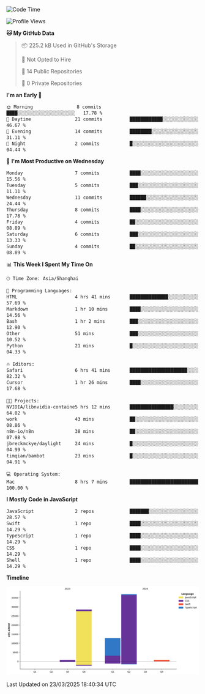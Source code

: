 <!--
**PascalDai/PascalDai** is a ✨ _special_ ✨ repository because its `README.md` (this file) appears on your GitHub profile.

Here are some ideas to get you started:

- 🔭 I’m currently working on ...
- 🌱 I’m currently learning ...
- 👯 I’m looking to collaborate on ...
- 🤔 I’m looking for help with ...
- 💬 Ask me about ...
- 📫 How to reach me: ...
- 😄 Pronouns: ...
- ⚡ Fun fact: ...
-->

<!--START_SECTION:waka-->
![Code Time](http://img.shields.io/badge/Code%20Time-888%20hrs%2027%20mins-blue)

![Profile Views](http://img.shields.io/badge/Profile%20Views-0-blue)

**🐱 My GitHub Data** 

> 📦 225.2 kB Used in GitHub's Storage 
 > 
> 🚫 Not Opted to Hire
 > 
> 📜 14 Public Repositories 
 > 
> 🔑 0 Private Repositories 
 > 
**I'm an Early 🐤** 

```text
🌞 Morning                8 commits           ████░░░░░░░░░░░░░░░░░░░░░   17.78 % 
🌆 Daytime                21 commits          ████████████░░░░░░░░░░░░░   46.67 % 
🌃 Evening                14 commits          ████████░░░░░░░░░░░░░░░░░   31.11 % 
🌙 Night                  2 commits           █░░░░░░░░░░░░░░░░░░░░░░░░   04.44 % 
```
📅 **I'm Most Productive on Wednesday** 

```text
Monday                   7 commits           ████░░░░░░░░░░░░░░░░░░░░░   15.56 % 
Tuesday                  5 commits           ███░░░░░░░░░░░░░░░░░░░░░░   11.11 % 
Wednesday                11 commits          ██████░░░░░░░░░░░░░░░░░░░   24.44 % 
Thursday                 8 commits           ████░░░░░░░░░░░░░░░░░░░░░   17.78 % 
Friday                   4 commits           ██░░░░░░░░░░░░░░░░░░░░░░░   08.89 % 
Saturday                 6 commits           ███░░░░░░░░░░░░░░░░░░░░░░   13.33 % 
Sunday                   4 commits           ██░░░░░░░░░░░░░░░░░░░░░░░   08.89 % 
```


📊 **This Week I Spent My Time On** 

```text
🕑︎ Time Zone: Asia/Shanghai

💬 Programming Languages: 
HTML                     4 hrs 41 mins       ██████████████░░░░░░░░░░░   57.69 % 
Markdown                 1 hr 10 mins        ████░░░░░░░░░░░░░░░░░░░░░   14.56 % 
Bash                     1 hr 2 mins         ███░░░░░░░░░░░░░░░░░░░░░░   12.90 % 
Other                    51 mins             ███░░░░░░░░░░░░░░░░░░░░░░   10.52 % 
Python                   21 mins             █░░░░░░░░░░░░░░░░░░░░░░░░   04.33 % 

🔥 Editors: 
Safari                   6 hrs 41 mins       █████████████████████░░░░   82.32 % 
Cursor                   1 hr 26 mins        ████░░░░░░░░░░░░░░░░░░░░░   17.68 % 

🐱‍💻 Projects: 
NVIDIA/libnvidia-containe5 hrs 12 mins       ████████████████░░░░░░░░░   64.02 % 
work                     43 mins             ██░░░░░░░░░░░░░░░░░░░░░░░   08.86 % 
n8n-io/n8n               38 mins             ██░░░░░░░░░░░░░░░░░░░░░░░   07.98 % 
jbreckmckye/daylight     24 mins             █░░░░░░░░░░░░░░░░░░░░░░░░   04.99 % 
timqian/bambot           23 mins             █░░░░░░░░░░░░░░░░░░░░░░░░   04.91 % 

💻 Operating System: 
Mac                      8 hrs 7 mins        █████████████████████████   100.00 % 
```

**I Mostly Code in JavaScript** 

```text
JavaScript               2 repos             ███████░░░░░░░░░░░░░░░░░░   28.57 % 
Swift                    1 repo              ████░░░░░░░░░░░░░░░░░░░░░   14.29 % 
TypeScript               1 repo              ████░░░░░░░░░░░░░░░░░░░░░   14.29 % 
CSS                      1 repo              ████░░░░░░░░░░░░░░░░░░░░░   14.29 % 
Shell                    1 repo              ████░░░░░░░░░░░░░░░░░░░░░   14.29 % 
```



**Timeline**

![Lines of Code chart](https://raw.githubusercontent.com/PascalDai/PascalDai/main/assets/bar_graph.png)


 Last Updated on 23/03/2025 18:40:34 UTC
<!--END_SECTION:waka-->
